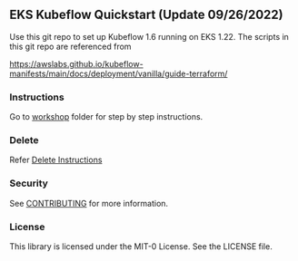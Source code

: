 ## EKS Kubeflow Quickstart (Update 09/26/2022)

Use this git repo to set up Kubeflow 1.6 running on EKS 1.22. The scripts in this git repo are referenced from 

https://awslabs.github.io/kubeflow-manifests/main/docs/deployment/vanilla/guide-terraform/

### Instructions


Go to [workshop](https://github.com/aws-samples/eks-kubeflow-cloudformation-quick-start/tree/master/workshop/pytorch-distributed-training) folder for step by step instructions.

### Delete 

Refer [Delete Instructions](https://github.com/kalawat1985/eks-kubeflow-cloudformation-quick-start/blob/master/Section-delete.md)


### Security

See [CONTRIBUTING](CONTRIBUTING.md#security-issue-notifications) for more information.

### License

This library is licensed under the MIT-0 License. See the LICENSE file.

